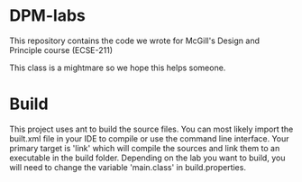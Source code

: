 DPM-labs
========

This repository contains the code we wrote for McGill's Design and Principle course (ECSE-211)

This class is a mightmare so we hope this helps someone.

Build
====
This project uses ant to build the source files. You can most likely import the built.xml file in your IDE to compile or use the command line interface. Your primary target is 'link' which will compile the sources and link them to an executable in the build folder. Depending on the lab you want to build, you will need to change the variable 'main.class' in build.properties. 